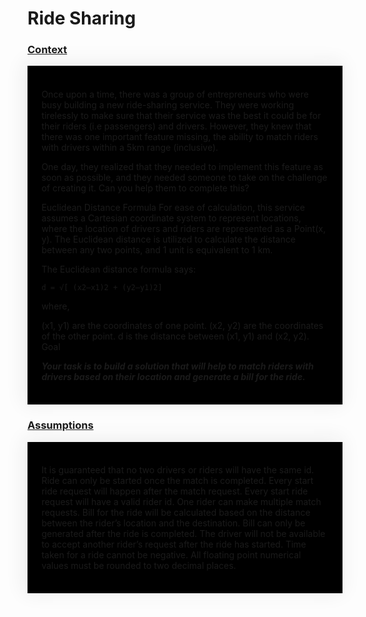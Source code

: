 [//]: # ()
[//]: # (<style>)

[//]: # ()
[//]: # (body {)

[//]: # ()
[//]: # (  background-color: #47546c;)

[//]: # ()
[//]: # (})

[//]: # ()
[//]: # (</style>)

<h1> Ride Sharing </h1>

### <u> Context </u>

<div style="background-color: black; box-shadow: -3px -3px 30px 3px #eee;     padding: 1.4rem;">

[//]: # (<h3> Content </h3>)

Once upon a time, there was a group of entrepreneurs who were busy building a new ride-sharing service. They were working tirelessly to make sure that their service was the best it could be for their riders (i.e passengers) and drivers. However, they knew that there was one important feature missing, the ability to match riders with drivers within a 5km range (inclusive).

One day, they realized that they needed to implement this feature as soon as possible, and they needed someone to take on the challenge of creating it. Can you help them to complete this?

Euclidean Distance Formula
For ease of calculation, this service assumes a Cartesian coordinate system to represent locations, where the location of drivers and riders are represented as a Point(x, y). The Euclidean distance is utilized to calculate the distance between any two points, and 1 unit is equivalent to 1 km.

The Euclidean distance formula says:

`d = √[ (x2–x1)2 + (y2–y1)2]`

where,

(x1, y1) are the coordinates of one point.
(x2, y2) are the coordinates of the other point.
d is the distance between (x1, y1) and (x2, y2).
Goal

_**Your task is to build a solution that will help to match riders with drivers based on their location and generate a bill for the ride.**_

</div>

### <u> Assumptions </u>

<div style="background-color: black; box-shadow: -3px -3px 30px 3px #eee;     padding: 1.4rem;">

It is guaranteed that no two drivers or riders will have the same id.
Ride can only be started once the match is completed.
Every start ride request will happen after the match request.
Every start ride request will have a valid rider id.
One rider can make multiple match requests.
Bill for the ride will be calculated based on the distance between the rider’s location and the destination.
Bill can only be generated after the ride is completed.
The driver will not be available to accept another rider’s request after the ride has started.
Time taken for a ride cannot be negative.
All floating point numerical values must be rounded to two decimal places.

</div>